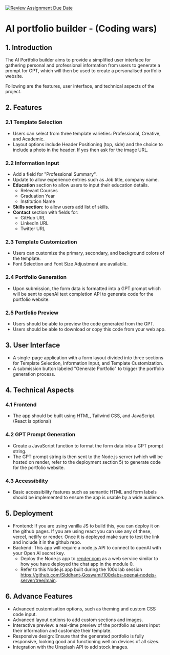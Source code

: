 [![Review Assignment Due Date](https://classroom.github.com/assets/deadline-readme-button-24ddc0f5d75046c5622901739e7c5dd533143b0c8e959d652212380cedb1ea36.svg)](https://classroom.github.com/a/R4bBH-h7)
# AI portfolio builder - (Coding wars)

## 1. Introduction

The AI Portfolio builder aims to provide a simplified user interface for gathering personal and professional information from users to generate a prompt for GPT, which will then be used to create a personalised portfolio website. 

Following are the features, user interface, and technical aspects of the project.

## 2. Features

### 2.1 Template Selection

- Users can select from three template varieties: Professional, Creative, and Academic.
- Layout options include Header Positioning (top, side) and the choice to include a photo in the header. If yes then ask for the image URL.

### 2.2 Information Input

- Add a field for "Professional Summary".
- Update to allow experience entries such as Job title, company name.
- **Education** section to allow users to input their education details.
    - Relevant Courses
    - Graduation Year
    - Institution Name
- **Skills section:** to allow users add list of skills.
- **Contact** section with fields for:
    - GitHub URL
    - LinkedIn URL
    - Twitter URL

### 2.3 Template Customization

- Users can customize the primary, secondary, and background colors of the template.
- Font Selection and Font Size Adjustment are available.

### 2.4 Portfolio Generation

- Upon submission, the form data is formatted into a GPT prompt which will be sent to openAI text completion API to generate code for the portfolio website.

### 2.5 Portfolio Preview

- Users should be able to preview the code generated from the GPT.
- Users should be able to download or copy this code from your web app.

## 3. User Interface

- A single-page application with a form layout divided into three sections for Template Selection, Information Input, and Template Customization.
- A submission button labeled "Generate Portfolio" to trigger the portfolio generation process.

## 4. Technical Aspects

### 4.1 Frontend

- The app should be built using HTML, Tailwind CSS, and JavaScript. (React is optional)

### 4.2 GPT Prompt Generation

- Create a JavaScript function to format the form data into a GPT prompt string.
- The GPT prompt string is then sent to the Node.js server (which will be hosted on render, refer to the deployment section 5) to generate code for the portfolio website.

### 4.3 Accessibility

- Basic accessibility features such as semantic HTML and form labels should be implemented to ensure the app is usable by a wide audience.

## 5. Deployment

- Frontend: If you are using vanilla JS to build this, you can deploy it on the github pages. 
If you are using react you can use any of these, vercel, netlify or render. 
Once it is deployed make sure to test the link and include it in the github repo.
- Backend: This app will require a node.js API to connect to openAI with your Open AI secret key.
    - Deploy the Node.js app to [render.com](http://render.com) as a web service similar to how you have deployed the chat app in the module 0.
    - Refer to this Node.js app built during the 100x lab session https://github.com/Siddhant-Goswami/100xlabs-openai-nodejs-server/tree/main.

## 6. Advance Features

- Advanced customisation options, such as theming and custom CSS code input.
- Advanced layout options to add custom sections and images.
- Interactive preview: a real-time preview of the portfolio as users input their information and customize their template.
- Responsive design: Ensure that the generated portfolio is fully responsive, looking good and functioning well on devices of all sizes.
- Integration with the Unsplash API to add stock images.
